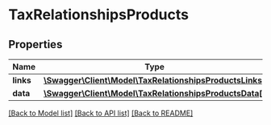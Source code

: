# TaxRelationshipsProducts

## Properties
Name | Type | Description | Notes
------------ | ------------- | ------------- | -------------
**links** | [**\Swagger\Client\Model\TaxRelationshipsProductsLinks**](TaxRelationshipsProductsLinks.md) |  | [optional] 
**data** | [**\Swagger\Client\Model\TaxRelationshipsProductsData[]**](TaxRelationshipsProductsData.md) |  | [optional] 

[[Back to Model list]](../../README.md#documentation-for-models) [[Back to API list]](../../README.md#documentation-for-api-endpoints) [[Back to README]](../../README.md)

